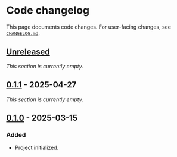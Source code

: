 <!-- Keep a Changelog guide -> https://keepachangelog.com -->

# Code changelog

This page documents code changes.
For user-facing changes, see [`CHANGELOG.md`][_-1].


  [_-1]: ./CHANGELOG.md


## [Unreleased]

<i>This section is currently empty.</i>


## [0.1.1] - 2025-04-27

<i>This section is currently empty.</i>


## [0.1.0] - 2025-03-15

### Added

* Project initialized.


  [Unreleased]: https://github.com/InSyncWithFoo/pyrefly-for-pycharm/compare/v0.1.1..HEAD
  [0.1.1]: https://github.com/InSyncWithFoo/pyrefly-for-pycharm/compare/v0.1.0..v0.1.1
  [0.1.0]: https://github.com/InSyncWithFoo/pyrefly-for-pycharm/commits
